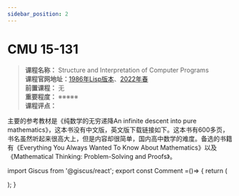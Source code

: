 ```yaml
---
sidebar_position: 2
---
```


# CMU 15-131
>**课程名称：** Structure and Interpretation of Computer Programs  
**课程官网地址：**[1986年Lisp版本](https://inst.eecs.berkeley.edu/~cs61c/su21/)、[2022年春](https://cs61c.org/sp22/)  
**前置课程：** 无  
**重要程度：** ※※※※※  
**课程评点：** 

主要的参考教材是《纯数学的无穷递降An infinite descent into pure mathematics》，这本书没有中文版，英文版下载链接如下。这本书有600多页，书名虽然听起来很高大上，但是内容却很简单，国内高中数学的难度。备选的书籍有《Everything You Always Wanted To Know About Mathematics》以及《Mathematical Thinking: Problem-Solving and Proofs》。







import Giscus from '@giscus/react';
export const Comment =()=> {
  return (
   <div className="comments-container">
      <Giscus
        src="https://giscus.app/client.js"
        id="comments"
        repo="lidongyx/hackwaydoc"
        repoId="R_kgDOHUMOyA"
        category="Announcements"
        categoryId="DIC_kwDOHUMOyM4CPCtD"
        mapping="title"
        reactionsEnabled="1"
        emitMetadata="0"
        inputPosition="top"
        theme="light"
        lang="zh-CN"
        crossorigin="anonymous"
      />
    </div>
  );
}

<Comment></Comment>

